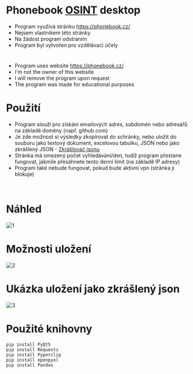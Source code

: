 # Phonebook [OSINT](https://cs.wikipedia.org/wiki/Zpravodajstv%C3%AD_z_otev%C5%99en%C3%BDch_zdroj%C5%AF) desktop

- Program využívá stránku https://phonebook.cz/
- Nejsem vlastníkem této stránky
- Na žádost program odstraním
- Program byl vytvořen pro vzdělávací účely
#
- Program uses website https://phonebook.cz/
- I'm not the owner of this website
- I will remove the program upon request
- The program was made for educational purposes

# Použití

- Program slouží pro získání emailových adres, subdomén nebo adresářů na základě domény (např. github.com)
- Je zde možnost si výsledky zkopírovat do schránky, nebo uložit do souboru jako textový dokument, excelovou tabulku, JSON nebo jako zkrášlený JSON - [Zkrášlovač jsonu](https://github.com/RxiPland/Json-beautifier)
- Stránka má omezený počet vyhledávání/den, tudíž program přestane fungovat, jakmile přesáhnete tento denní limit (na základě IP adresy)
- Program také nebude fungovat, pokud bude aktivní vpn (stránka ji blokuje)
<br/>

# Náhled
![1](https://user-images.githubusercontent.com/82058894/177979089-c181c11a-3f28-469f-9082-c16ac4cc17c8.png)

# Možnosti uložení
![2](https://user-images.githubusercontent.com/82058894/178111718-809c00e8-8ff8-4520-85c3-1262401dce8a.png)

# Ukázka uložení jako zkrášlený json
![3](https://user-images.githubusercontent.com/82058894/177979490-e86724bd-722e-4f77-ba76-6948adf817fc.png)

# Použité knihovny
```
pip install PyQt5
pip install Requests
pip install Pyperclip
pip install openpyxl
pip install Pandas

```
